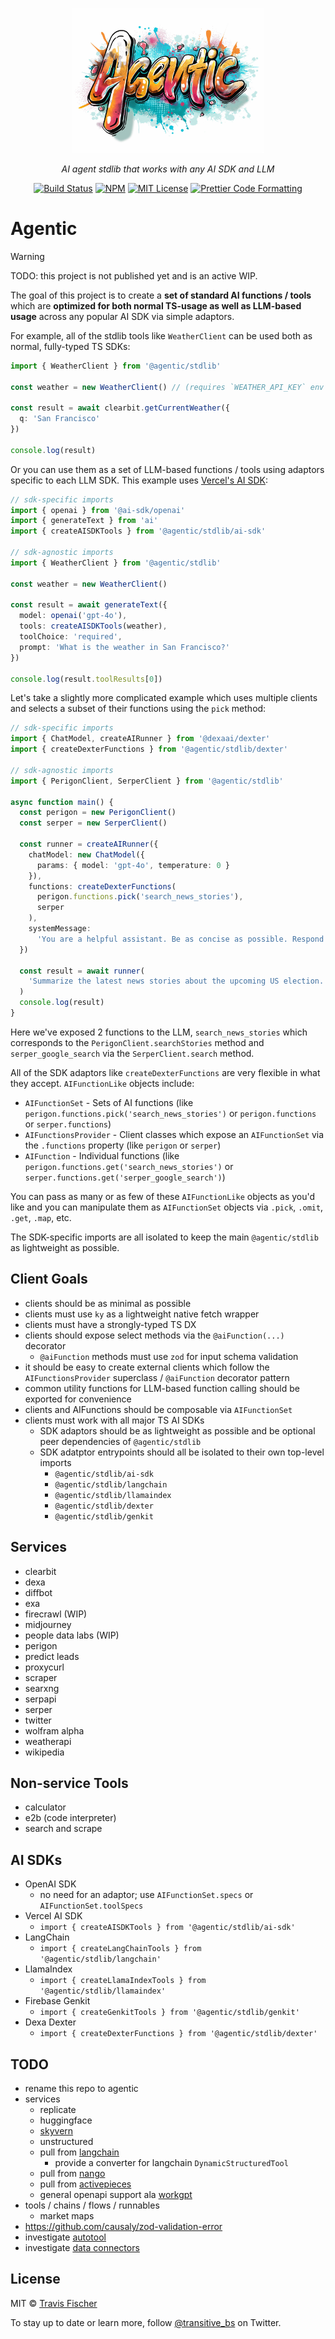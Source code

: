 <p align="center">
  <a href="https://trywalter.ai"><img alt="Agentic" src="/media/agentic-header.jpg" width="308"></a>
</p>

<p align="center">
  <em>AI agent stdlib that works with any AI SDK and LLM</em>
</p>

<p align="center">
  <a href="https://github.com/transitive-bullshit/walter/actions/workflows/main.yml"><img alt="Build Status" src="https://github.com/transitive-bullshit/walter/actions/workflows/main.yml/badge.svg" /></a>
  <a href="https://www.npmjs.com/package/@agentic/stdlib"><img alt="NPM" src="https://img.shields.io/npm/v/@agentic/stdlib.svg" /></a>
  <a href="https://github.com/transitive-bullshit/walter/blob/main/license"><img alt="MIT License" src="https://img.shields.io/badge/license-MIT-blue" /></a>
  <a href="https://prettier.io"><img alt="Prettier Code Formatting" src="https://img.shields.io/badge/code_style-prettier-brightgreen.svg" /></a>
</p>

# Agentic <!-- omit from toc -->

> [!WARNING]  
> TODO: this project is not published yet and is an active WIP.

The goal of this project is to create a **set of standard AI functions / tools** which are **optimized for both normal TS-usage as well as LLM-based usage** across any popular AI SDK via simple adaptors.

For example, all of the stdlib tools like `WeatherClient` can be used both as normal, fully-typed TS SDKs:

```ts
import { WeatherClient } from '@agentic/stdlib'

const weather = new WeatherClient() // (requires `WEATHER_API_KEY` env var)

const result = await clearbit.getCurrentWeather({
  q: 'San Francisco'
})

console.log(result)
```

Or you can use them as a set of LLM-based functions / tools using adaptors specific to each LLM SDK. This example uses [Vercel's AI SDK](https://github.com/vercel/ai):

```ts
// sdk-specific imports
import { openai } from '@ai-sdk/openai'
import { generateText } from 'ai'
import { createAISDKTools } from '@agentic/stdlib/ai-sdk'

// sdk-agnostic imports
import { WeatherClient } from '@agentic/stdlib'

const weather = new WeatherClient()

const result = await generateText({
  model: openai('gpt-4o'),
  tools: createAISDKTools(weather),
  toolChoice: 'required',
  prompt: 'What is the weather in San Francisco?'
})

console.log(result.toolResults[0])
```

Let's take a slightly more complicated example which uses multiple clients and selects a subset of their functions using the `pick` method:

```ts
// sdk-specific imports
import { ChatModel, createAIRunner } from '@dexaai/dexter'
import { createDexterFunctions } from '@agentic/stdlib/dexter'

// sdk-agnostic imports
import { PerigonClient, SerperClient } from '@agentic/stdlib'

async function main() {
  const perigon = new PerigonClient()
  const serper = new SerperClient()

  const runner = createAIRunner({
    chatModel: new ChatModel({
      params: { model: 'gpt-4o', temperature: 0 }
    }),
    functions: createDexterFunctions(
      perigon.functions.pick('search_news_stories'),
      serper
    ),
    systemMessage:
      'You are a helpful assistant. Be as concise as possible. Respond in markdown. Always cite your sources.'
  })

  const result = await runner(
    'Summarize the latest news stories about the upcoming US election.'
  )
  console.log(result)
}
```

Here we've exposed 2 functions to the LLM, `search_news_stories` which corresponds to the `PerigonClient.searchStories` method and `serper_google_search` via the `SerperClient.search` method.

All of the SDK adaptors like `createDexterFunctions` are very flexible in what they accept. `AIFunctionLike` objects include:

- `AIFunctionSet` - Sets of AI functions (like `perigon.functions.pick('search_news_stories')` or `perigon.functions` or `serper.functions`)
- `AIFunctionsProvider` - Client classes which expose an `AIFunctionSet` via the `.functions` property (like `perigon` or `serper`)
- `AIFunction` - Individual functions (like `perigon.functions.get('search_news_stories')` or `serper.functions.get('serper_google_search')`)

You can pass as many or as few of these `AIFunctionLike` objects as you'd like and you can manipulate them as `AIFunctionSet` objects via `.pick`, `.omit`, `.get`, `.map`, etc.

The SDK-specific imports are all isolated to keep the main `@agentic/stdlib` as lightweight as possible.

## Client Goals

- clients should be as minimal as possible
- clients must use `ky` as a lightweight native fetch wrapper
- clients must have a strongly-typed TS DX
- clients should expose select methods via the `@aiFunction(...)` decorator
  - `@aiFunction` methods must use `zod` for input schema validation
- it should be easy to create external clients which follow the `AIFunctionsProvider` superclass / `@aiFunction` decorator pattern
- common utility functions for LLM-based function calling should be exported for convenience
- clients and AIFunctions should be composable via `AIFunctionSet`
- clients must work with all major TS AI SDKs
  - SDK adaptors should be as lightweight as possible and be optional peer dependencies of `@agentic/stdlib`
  - SDK adatptor entrypoints should all be isolated to their own top-level imports
    - `@agentic/stdlib/ai-sdk`
    - `@agentic/stdlib/langchain`
    - `@agentic/stdlib/llamaindex`
    - `@agentic/stdlib/dexter`
    - `@agentic/stdlib/genkit`

## Services

- clearbit
- dexa
- diffbot
- exa
- firecrawl (WIP)
- midjourney
- people data labs (WIP)
- perigon
- predict leads
- proxycurl
- scraper
- searxng
- serpapi
- serper
- twitter
- wolfram alpha
- weatherapi
- wikipedia

## Non-service Tools

- calculator
- e2b (code interpreter)
- search and scrape

## AI SDKs

- OpenAI SDK
  - no need for an adaptor; use `AIFunctionSet.specs` or `AIFunctionSet.toolSpecs`
- Vercel AI SDK
  - `import { createAISDKTools } from '@agentic/stdlib/ai-sdk'`
- LangChain
  - `import { createLangChainTools } from '@agentic/stdlib/langchain'`
- LlamaIndex
  - `import { createLlamaIndexTools } from '@agentic/stdlib/llamaindex'`
- Firebase Genkit
  - `import { createGenkitTools } from '@agentic/stdlib/genkit'`
- Dexa Dexter
  - `import { createDexterFunctions } from '@agentic/stdlib/dexter'`

## TODO

- rename this repo to agentic
- services
  - replicate
  - huggingface
  - [skyvern](https://github.com/Skyvern-AI/skyvern)
  - unstructured
  - pull from [langchain](https://github.com/langchain-ai/langchainjs/tree/main/langchain)
    - provide a converter for langchain `DynamicStructuredTool`
  - pull from [nango](https://docs.nango.dev/integrations/overview)
  - pull from [activepieces](https://github.com/activepieces/activepieces/tree/main/packages/pieces/community)
  - general openapi support ala [workgpt](https://github.com/team-openpm/workgpt)
- tools / chains / flows / runnables
  - market maps
- https://github.com/causaly/zod-validation-error
- investigate [autotool](https://github.com/run-llama/LlamaIndexTS/tree/main/packages/autotool)
- investigate [data connectors](https://github.com/mendableai/data-connectors)

## License

MIT © [Travis Fischer](https://twitter.com/transitive_bs)

To stay up to date or learn more, follow [@transitive_bs](https://twitter.com/transitive_bs) on Twitter.
